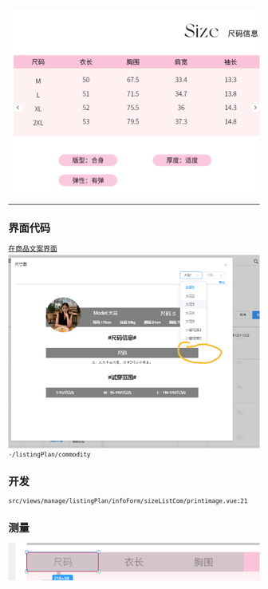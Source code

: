 ![|175](attachments/Pasted%20image%2020240510190941.png)


----
## 界面代码

[在商品文案界面](http://dev.szqerp.com/manage/listingPlan/commodity?navId=545)
![|200](attachments/Pasted%20image%2020240510191140.png) 
``·/listingPlan/commodity``

## 开发
~~~
src/views/manage/listingPlan/infoForm/sizeListCom/printimage.vue:21
~~~

## 测量
![](attachments/Pasted%20image%2020240510200618.png)